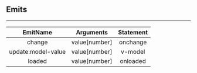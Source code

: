 ## Emits

---
| EmitName | Arguments | Statement |
|:------------:|:--------------:|:---------------:|
|  change   |  value[number]   |  onchange     |
|  update:model-value  |   value[number]     |    v-model    |
|  loaded  |   value[number]    |    onloaded |